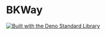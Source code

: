 # BKWay

[![Built with the Deno Standard Library](https://img.shields.io/badge/Built_with_std-blue?logo=deno)](https://jsr.io/@std)
